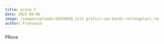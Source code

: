 ```yaml
---
title: prova 3
date: 2025-09-06
image: /images/uploads/20250826_1113_grafici-con-bordi-rettangolari_remix_01k3jtaqpxez48satfvmcscn1f-1-.png
author: Francesco
---
```

PRova
